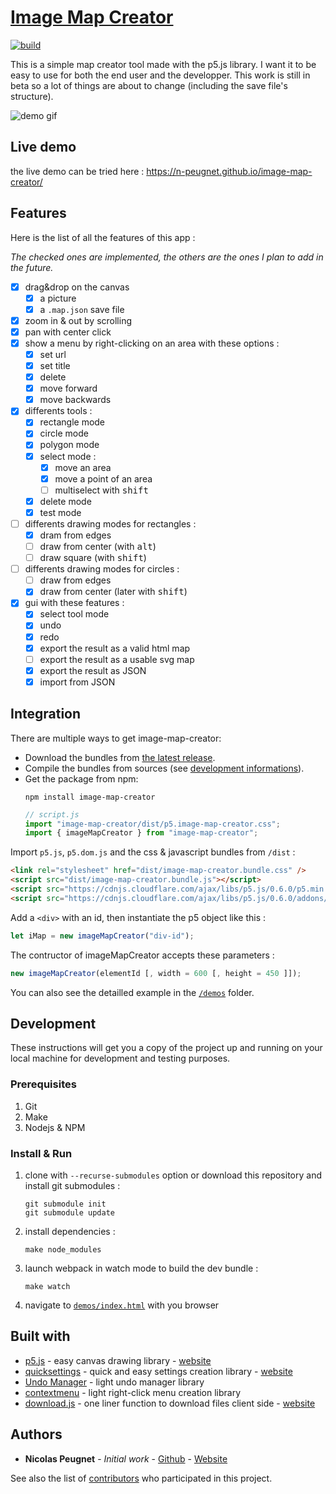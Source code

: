 # [Image Map Creator](https://n-peugnet.github.io/image-map-creator/)

[![build][build-svg]][build-url]

This is a simple map creator tool made with the p5.js library. I want it
to be easy to use for both the end user and the developper. This work is
still in beta so a lot of things are about to change (including the save
file's structure).

![demo gif](https://github.com/n-peugnet/image-map-creator/raw/master/docs/image-map-creator.gif)

## Live demo

the live demo can be tried here :
<https://n-peugnet.github.io/image-map-creator/>

## Features

Here is the list of all the features of this app :

_The checked ones are implemented,_
_the others are the ones I plan to add in the future._

-   [x] drag&drop on the canvas
    -   [x] a picture
    -   [x] a `.map.json` save file
-   [x] zoom in & out by scrolling
-   [X] pan with center click
-   [x] show a menu by right-clicking on an area with these options :
    -   [x] set url
    -   [x] set title
    -   [x] delete
    -   [x] move forward
    -   [x] move backwards
-   [x] differents tools :
    -   [x] rectangle mode
    -   [x] circle mode
    -   [x] polygon mode
    -   [X] select mode :
        -   [x] move an area
        -   [x] move a point of an area
        -   [ ] multiselect with <kbd>shift</kbd>
    -   [x] delete mode
    -   [x] test mode
-   [ ] differents drawing modes for rectangles :
    -   [x] dram from edges
    -   [ ] draw from center (with <kbd>alt</kbd>)
    -   [ ] draw square (with <kbd>shift</kbd>)
-   [ ] differents drawing modes for circles :
    -   [ ] draw from edges
    -   [x] draw from center (later with <kbd>shift</kbd>)
-   [x] gui with these features :
    -   [x] select tool mode
    -   [x] undo
    -   [x] redo
    -   [x] export the result as a valid html map
    -   [ ] export the result as a usable svg map
    -   [x] export the result as JSON
    -   [x] import from JSON

## Integration

There are multiple ways to get image-map-creator:

- Download the bundles from [the latest release](https://github.com/n-peugnet/image-map-creator/releases/latest).
- Compile the bundles from sources (see [development informations](#development)).
- Get the package from npm:
  ```
  npm install image-map-creator
  ```
  ```javascript
  // script.js
  import "image-map-creator/dist/p5.image-map-creator.css";
  import { imageMapCreator } from "image-map-creator";
  ```

Import `p5.js`, `p5.dom.js` and the css & javascript bundles from `/dist` :

```html
<link rel="stylesheet" href="dist/image-map-creator.bundle.css" />
<script src="dist/image-map-creator.bundle.js"></script>
<script src="https://cdnjs.cloudflare.com/ajax/libs/p5.js/0.6.0/p5.min.js"></script>
<script src="https://cdnjs.cloudflare.com/ajax/libs/p5.js/0.6.0/addons/p5.dom.min.js"></script>
```

Add a `<div>` with an id, then instantiate the p5 object like this :

```js
let iMap = new imageMapCreator("div-id");
```

The contructor of imageMapCreator accepts these parameters :

```js
new imageMapCreator(elementId [, width = 600 [, height = 450 ]]);
```

You can also see the detailled example in the [`/demos`](demos) folder.

## Development

These instructions will get you a copy of the project up and running on
your local machine for development and testing purposes.

### Prerequisites

1.  Git
2.  Make
3.  Nodejs & NPM

### Install & Run

1.  clone with `--recurse-submodules` option or download this repository
    and install git submodules :
    ```shell
    git submodule init
    git submodule update
    ```
2.  install dependencies :
    ```shell
    make node_modules
    ```
3.  launch webpack in watch mode to build the dev bundle :
    ```shell
    make watch
    ```
4.  navigate to [`demos/index.html`](demos/index.html) with you browser

## Built with

-   [p5.js](https://github.com/processing/p5.js) - easy canvas drawing
    library - [website](http://p5js.org/)
-   [quicksettings](https://github.com/bit101/quicksettings) - quick and
    easy settings creation library -
    [website](http://bit101.github.io/quicksettings/)
-   [Undo Manager](https://github.com/ArthurClemens/Javascript-Undo-Manager) -
    light undo manager library
-   [contextmenu](https://github.com/theyak/contextmenu) -
    light right-click menu creation library
-   [download.js](https://github.com/rndme/download) - one liner function
    to download files client side - [website](http://danml.com/download.html)

## Authors

-   **Nicolas Peugnet** - _Initial work_ -
    [Github](https://github.com/n-peugnet) -
    [Website](http://nicolas.club1.fr)

See also the list of [contributors](https://github.com/n-peugnet/image-map-creator/contributors)
who participated in this project.

[build-svg]: https://github.com/n-peugnet/image-map-creator/actions/workflows/build.yml/badge.svg
[build-url]: https://github.com/n-peugnet/image-map-creator/actions/workflows/build.yml
